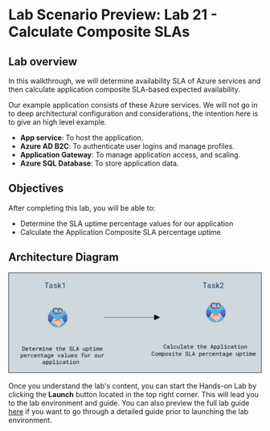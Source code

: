 # Lab Scenario Preview: Lab 21 - Calculate Composite SLAs

## Lab overview

In this walkthrough, we will determine availability SLA of Azure services and then calculate application composite SLA-based expected availability.

Our example application consists of these Azure services. We will not go in to deep architectural configuration and considerations, the intention here is to give an high level example.

+ **App service**: To host the application.
+ **Azure AD B2C**: To authenticate user logins and manage profiles.
+ **Application Gateway**: To manage application access, and scaling. 
+ **Azure SQL Database**: To store application data. 

## Objectives

After completing this lab, you will be able to:

- Determine the SLA uptime percentage values for our application
- Calculate the Application Composite SLA percentage uptime

## Architecture Diagram

![](../images/az900lab21.png)

Once you understand the lab's content, you can start the Hands-on Lab by clicking the **Launch** button located in the top right corner. This will lead you to the lab environment and guide. You can also preview the full lab guide [here](https://experience.cloudlabs.ai/#/labguidepreview/67ff4df0-f9a5-4d2b-99c9-e48ff83d8595) if you want to go through a detailed guide prior to launching the lab environment. 
